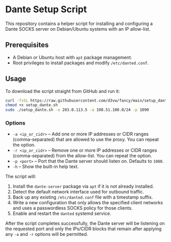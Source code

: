 # Dante Setup Script

This repository contains a helper script for installing and configuring a Dante SOCKS server on Debian/Ubuntu systems with an IP allow-list.

## Prerequisites

- A Debian or Ubuntu host with `apt` package management.
- Root privileges to install packages and modify `/etc/danted.conf`.

## Usage

To download the script straight from GitHub and run it:

```bash
curl -fsSL https://raw.githubusercontent.com/d3vw/fancy/main/setup_dante.sh -o setup_dante.sh
chmod +x setup_dante.sh
sudo ./setup_dante.sh -a 203.0.113.5 -a 198.51.100.0/24 -p 1090
```

### Options


- `-a <ip_or_cidr>` – Add one or more IP addresses or CIDR ranges (comma-separated) that are allowed to use the proxy. You can repeat the option.
- `-r <ip_or_cidr>` – Remove one or more IP addresses or CIDR ranges (comma-separated) from the allow-list. You can repeat the option.
- `-p <port>` – Port that the Dante server should listen on. Defaults to `1080`.
- `-h` – Show the built-in help text.

The script will:

1. Install the `dante-server` package via `apt` if it is not already installed.
2. Detect the default network interface used for outbound traffic.
3. Back up any existing `/etc/danted.conf` file with a timestamp suffix.
4. Write a new configuration that only allows the specified client networks and uses a passwordless SOCKS policy for those
   clients.
5. Enable and restart the `danted` systemd service.

After the script completes successfully, the Dante server will be listening on the requested port and only the IPs/CIDR blocks that remain after applying any `-a` and `-r` options will be permitted.
